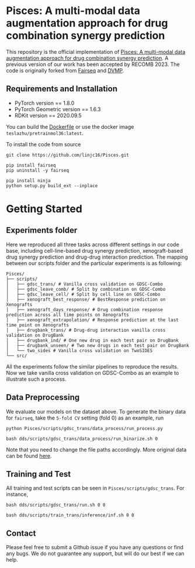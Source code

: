 # Pisces: A multi-modal data augmentation approach for drug combination synergy prediction
This repository is the official implementation of [Pisces: A multi-modal data augmentation approach for drug combination synergy prediction](https://www.biorxiv.org/content/10.1101/2022.11.21.517439v1). A previous version of our work has been accepted by RECOMB 2023. The code is originally forked from [Fairseq](https://github.com/pytorch/fairseq) and [DVMP](https://github.com/microsoft/DVMP).

## Requirements and Installation
* PyTorch version == 1.8.0
* PyTorch Geometric version == 1.6.3
* RDKit version == 2020.09.5

You can build the [Dockerfile](Dockerfile) or use the docker image `teslazhu/pretrainmol36:latest`.

To install the code from source
```
git clone https://github.com/linjc16/Pisces.git

pip install fairseq
pip uninstall -y fairseq 

pip install ninja
python setup.py build_ext --inplace
```

# Getting Started
## Experiments folder
Here we reproduced all three tasks across different settings in our code base, including cell-line-based drug synergy prediction, xenograft-based drug synergy prediction and drug-drug interaction prediction. The mapping between our scripts folder and the particular experiments is as following:
``` 
Pisces/  
├── scripts/  
│   ├── gdsc_trans/ # Vanilla cross validation on GDSC-Combo
│   ├── gdsc_leave_comb/ # Split by combination on GDSC-Combo
│   ├── gdsc_leave_cell/ # Split by cell line on GDSC-Combo
│   ├── xenograft_best_response/ # BestResponse prediction on Xenografts
│   ├── xenograft_days_response/ # Drug combination response prediction across all time points on Xenografts
│   ├── xenograft_extrapolation/ # Response prediction at the last time point on Xenografts
│   ├── drugbank_trans/ # Drug-drug interaction vanilla cross validation on DrugBank
│   ├── drugbank_ind/ # One new drug in each test pair on DrugBank
│   ├── drugbank_unseen/ # Two new drugs in each test pair on DrugBank
│   └── two_sides # Vanilla cross validation on TwoSIDES
└── src/  
```
All the experiments follow the similar pipelines to reproduce the results. Now we take vanilla cross validation on GDSC-Combo as an example to illustrate such a process.
## Data Preprocessing
We evaluate our models on the dataset above. To generate the binary data for `fairseq`, take the `5-fold CV` setting (fold 0) as an example, run
```
python Pisces/scripts/gdsc_trans/data_process/run_process.py

bash dds/scripts/gdsc_trans/data_process/run_binarize.sh 0
```

Note that you need to change the file paths accordingly. More original data can be found [here](https://figshare.com/articles/dataset/Pisces_dataset/23272049).

## Training and Test
All training and test scripts can be seen in `Pisces/scripts/gdsc_trans`. For instance,
```
bash dds/scripts/gdsc_trans/run.sh 0 0

bash dds/scripts/train_trans/inference/inf.sh 0 0
```

## Contact
Please feel free to submit a Github issue if you have any questions or find any bugs. We do not guarantee any support, but will do our best if we can help.
